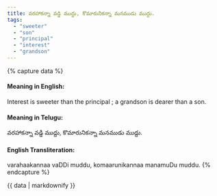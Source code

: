 ```yaml
---
title: వరహాకన్నా వడ్డి ముద్దు, కొమారునికన్నా మనముడు ముద్దు.
tags:
  - "sweeter"
  - "son"
  - "principal"
  - "interest"
  - "grandson"
---
```


{% capture data %}
#### Meaning in English:
Interest is sweeter than the principal ; a grandson is dearer than a son.

#### Meaning in Telugu:
వరహాకన్నా వడ్డి ముద్దు, కొమారునికన్నా మనముడు ముద్దు.

#### English Transliteration:
varahaakannaa vaDDi muddu, komaarunikannaa manamuDu muddu.
{% endcapture %}

{{ data | markdownify }}

